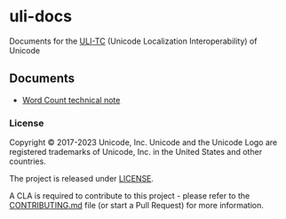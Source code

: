 # uli-docs
Documents for the [ULI-TC](http://unicode.org/uli) (Unicode Localization Interoperability) of Unicode

## Documents
* [Word Count technical note](wordcount.md)

### License

Copyright © 2017-2023 Unicode, Inc. Unicode and the Unicode Logo are registered trademarks of Unicode, Inc. in the United States and other countries.

The project is released under [LICENSE](./LICENSE).

A CLA is required to contribute to this project - please refer to the [CONTRIBUTING.md](https://github.com/unicode-org/.github/blob/main/.github/CONTRIBUTING.md) file (or start a Pull Request) for more information.

